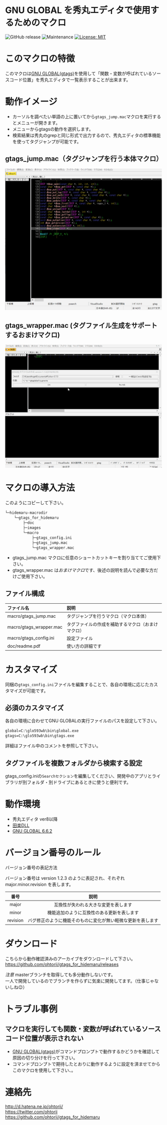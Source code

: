 ﻿# GNU GLOBAL を秀丸エディタで使用するためのマクロ

![GitHub release](https://img.shields.io/github/release/ohtorii/gtags_for_hidemaru.svg)
![Maintenance](https://img.shields.io/maintenance/yes/2020.svg)
[![License: MIT](https://img.shields.io/badge/License-MIT-yellow.svg)](https://opensource.org/licenses/MIT)

# このマクロの特徴

このマクロは[GNU GLOBAL(gtags)](https://www.tamacom.com/global-j.html)を使用して「関数・変数が呼ばれているソースコード位置」を秀丸エディタで一覧表示することが出来ます。

# 動作イメージ
- カーソルを調べたい単語の上に置いてから`gtags_jump.mac`マクロを実行するとメニューが開きます。
- メニューからgtagsの動作を選択します。
- 検索結果は秀丸のgrepと同じ形式で出力するので、秀丸エディタの標準機能を使ってタグジャンプが可能です。

## gtags_jump.mac（タグジャンプを行う本体マクロ）

![example](images/gtags_jump.gif)

## gtags_wrapper.mac (タグファイル生成をサポートするおまけマクロ)

![example](images/gtags_wrapper.gif)


# マクロの導入方法

このようにコピーして下さい。

	└─hidemaru-macrodir
	    └─gtags_for_hidemaru
	        ├─doc
	        ├─images
	        └─macro
	            ├─gtags_config.ini
	            ├─gtags_jump.mac
	            └─gtags_wrapper.mac
	
- gtags_jump.mac マクロに任意のショートカットキーを割り当ててご使用下さい。
- gtags_wrapper.mac は*おまけマクロ*です、後述の説明を読んで必要な方だけご使用下さい。

## ファイル構成

|ファイル名|説明|
|:---|:---|
|macro/gtags_jump.mac|タグジャンプを行うマクロ（マクロ本体）|
|macro/gtags_wrapper.mac|タグファイルの作成を補助するマクロ（おまけマクロ）|
|macro/gtags_config.ini|設定ファイル|
|doc/readme.pdf|使い方の詳細です|

# カスタマイズ

同梱の`gtags_config.ini`ファイルを編集することで、各自の環境に応じたカスタマイズが可能です。

## 必須のカスタマイズ

各自の環境に合わせてGNU GLOBALの実行ファイルのパスを設定して下さい。
```
global=C:\glo593wb\bin\global.exe
gtags=C:\glo593wb\bin\gtags.exe
```
詳細はファイル中のコメントを参照して下さい。

## タグファイルを複数フォルダから検索する設定

gtags_config.iniの`Searchセクション`を編集してください、開発中のアプリとライブラリが別フォルダ・別ドライブにあるときに使うと便利です。


# 動作環境

- 秀丸エディタ ver8以降
- [田楽DLL](http://www.ceres.dti.ne.jp/~sugiura/)
- [GNU GLOBAL 6.6.2](https://www.tamacom.com/global-j.html)

# バージョン番号のルール

バージョン番号の表記方法

バージョン番号は version 1.2.3 のように表記され、それぞれ major.minor.revision を表します。

|番号|説明|
|:--:|:--:|
|major|互換性が失われる大きな変更を表します|
|minor|機能追加のように互換性のある更新を表します|
|revision|バグ修正のように機能そのものに変化が無い軽微な更新を表します|

# ダウンロード

こちらから動作確認済みのアーカイブをダウンロードして下さい。<br>
https://github.com/ohtorii/gtags_for_hidemaru/releases

*注意*
masterブランチを取得しても多分動作しないです。<br>
一人で開発しているのでブランチを作らずに気楽に開発してます。（仕事じゃないしね😉）

# トラブル事例

## マクロを実行しても関数・変数が呼ばれているソースコード位置が表示されない
- [GNU GLOBAL(gtags)](https://www.tamacom.com/global-j.html)がコマンドプロンプトで動作するかどうかを確認して原因の切り分けを行って下さい。
- コマンドプロンプトで期待したとおりに動作するように設定を済ませてからこのマクロを使用して下さい、。


# 連絡先
<http://d.hatena.ne.jp/ohtorii/> <br>
<https://twitter.com/ohtorii> <br>
<https://github.com/ohtorii/gtags_for_hidemaru>
